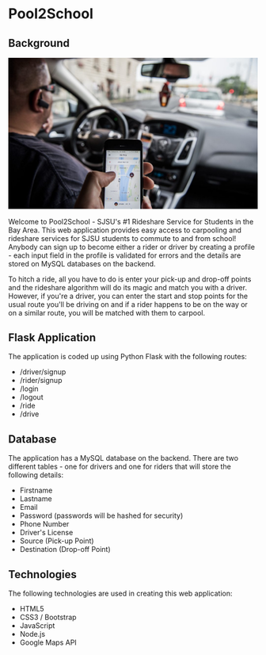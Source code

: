 # Pool2School

## Background

![1-Logo](Images/pool.jpg)

   Welcome to Pool2School - SJSU's #1 Rideshare Service for Students in the Bay Area. This web application provides easy access to carpooling and rideshare services for SJSU students to commute to and from school! Anybody can sign up to become either a rider or driver by creating a profile - each input field in the profile is validated for errors and the details are stored on MySQL databases on the backend. 
   
   To hitch a ride, all you have to do is enter your pick-up and drop-off points and the rideshare algorithm will do its magic and match you with a driver. However, if you're a driver, you can enter the start and stop points for the usual route you'll be driving on and if a rider happens to be on the way or on a similar route, you will be matched with them to carpool. 

## Flask Application

The application is coded up using Python Flask with the following routes:
   * /driver/signup
   * /rider/signup
   * /login
   * /logout
   * /ride
   * /drive
  
## Database

The application has a MySQL database on the backend. There are two different tables - one for drivers and one for riders that will store the following details:
  * Firstname
  * Lastname
  * Email
  * Password (passwords will be hashed for security)
  * Phone Number
  * Driver's License
  * Source (Pick-up Point)
  * Destination (Drop-off Point)
  
## Technologies 

The following technologies are used in creating this web application:
  * HTML5 
  * CSS3 / Bootstrap
  * JavaScript
  * Node.js
  * Google Maps API
  
